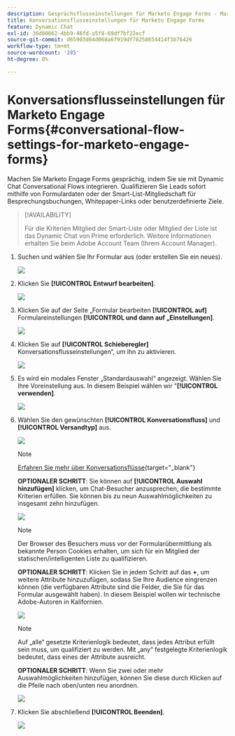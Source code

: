 ```yaml
---
description: Gesprächsflusseinstellungen für Marketo Engage Forms - Marketo-Dokumente - Produktdokumentation
title: Konversationsflusseinstellungen für Marketo Engage Forms
feature: Dynamic Chat
exl-id: 36d00862-4bb9-46fd-a5f8-69df7bf22ecf
source-git-commit: d65903d64d068a6f919df78258654414f3b76426
workflow-type: tm+mt
source-wordcount: '285'
ht-degree: 0%

---
```


# Konversationsflusseinstellungen für Marketo Engage Forms{#conversational-flow-settings-for-marketo-engage-forms}

Machen Sie Marketo Engage Forms gesprächig, indem Sie sie mit Dynamic Chat Conversational Flows integrieren. Qualifizieren Sie Leads sofort mithilfe von Formulardaten oder der Smart-List-Mitgliedschaft für Besprechungsbuchungen, Whitepaper-Links oder benutzerdefinierte Ziele.

>[!AVAILABILITY]
>
>Für die Kriterien Mitglied der Smart-Liste oder Mitglied der Liste ist das Dynamic Chat von Prime erforderlich. Weitere Informationen erhalten Sie beim Adobe Account Team (Ihrem Account Manager).

1. Suchen und wählen Sie Ihr Formular aus (oder erstellen Sie ein neues).

   ![](assets/conversational-flow-settings-1.png)

1. Klicken Sie **[!UICONTROL Entwurf bearbeiten]**.

   ![](assets/conversational-flow-settings-2.png)

1. Klicken Sie auf der Seite „Formular bearbeiten **[!UICONTROL auf]** Formulareinstellungen **[!UICONTROL und dann auf „Einstellungen]**.

   ![](assets/conversational-flow-settings-3.png)

1. Klicken Sie auf **[!UICONTROL Schieberegler]** Konversationsflusseinstellungen“, um ihn zu aktivieren.

   ![](assets/conversational-flow-settings-4.png)

1. Es wird ein modales Fenster „Standardauswahl“ angezeigt. Wählen Sie Ihre Voreinstellung aus. In diesem Beispiel wählen wir &quot;**[!UICONTROL verwenden]**.

   ![](assets/conversational-flow-settings-5.png)

1. Wählen Sie den gewünschten **[!UICONTROL Konversationsfluss]** und **[!UICONTROL Versandtyp]** aus.

   ![](assets/conversational-flow-settings-6.png)

   >[!NOTE]
   >
   >[Erfahren Sie mehr über Konversationsflüsse](/help/marketo/product-docs/demand-generation/dynamic-chat/automated-chat/conversational-flow-overview.md){target="_blank"}

   **OPTIONALER SCHRITT**: Sie können auf **[!UICONTROL Auswahl hinzufügen]** klicken, um Chat-Besucher anzusprechen, die bestimmte Kriterien erfüllen. Sie können bis zu neun Auswahlmöglichkeiten zu insgesamt zehn hinzufügen.

   ![](assets/conversational-flow-settings-7.png)

   >[!NOTE]
   >
   >Der Browser des Besuchers muss vor der Formularübermittlung als bekannte Person Cookies erhalten, um sich für ein Mitglied der statischen/intelligenten Liste zu qualifizieren.

   **OPTIONALER SCHRITT**: Klicken Sie in jedem Schritt auf das **+**, um weitere Attribute hinzuzufügen, sodass Sie Ihre Audience eingrenzen können (die verfügbaren Attribute sind die Felder, die Sie für das Formular ausgewählt haben). In diesem Beispiel wollen wir technische Adobe-Autoren in Kalifornien.

   ![](assets/conversational-flow-settings-8.png)

   >[!NOTE]
   >
   >Auf „alle“ gesetzte Kriterienlogik bedeutet, dass jedes Attribut erfüllt sein muss, um qualifiziert zu werden. Mit „any“ festgelegte Kriterienlogik bedeutet, dass eines der Attribute ausreicht.

   **OPTIONALER SCHRITT**: Wenn Sie zwei oder mehr Auswahlmöglichkeiten hinzufügen, können Sie diese durch Klicken auf die Pfeile nach oben/unten neu anordnen.

   ![](assets/conversational-flow-settings-9.png)

1. Klicken Sie abschließend **[!UICONTROL Beenden]**.

   ![](assets/conversational-flow-settings-10.png)
